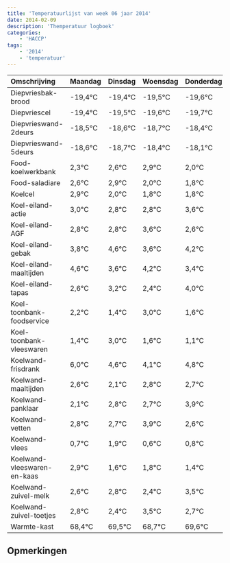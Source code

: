 ```yaml
---
title: 'Temperatuurlijst van week 06 jaar 2014'
date: 2014-02-09
description: 'Themperatuur logboek'
categories:
    - 'HACCP'
tags:
    - '2014'
    - 'temperatuur'
---
```

|Omschrijving|Maandag|Dinsdag|Woensdag|Donderdag|Vrijdag|Zaterdag|Zondag|
|:---|:---|:---|:---|:---|:---|:---|:---|
|Diepvriesbak-brood|-19,4°C|-19,4°C|-19,5°C|-19,6°C|-19,7°C|-19,4°C|-19,1°C|
|Diepvriescel|-19,4°C|-19,5°C|-19,6°C|-19,7°C|-19,4°C|-19,1°C|-20,0°C|
|Diepvrieswand-2deurs|-18,5°C|-18,6°C|-18,7°C|-18,4°C|-18,1°C|-19,0°C|-19,2°C|
|Diepvrieswand-5deurs|-18,6°C|-18,7°C|-18,4°C|-18,1°C|-19,0°C|-19,2°C|-19,2°C|
|Food-koelwerkbank|2,3°C|2,6°C|2,9°C|2,0°C|1,8°C|1,8°C|2,6°C|
|Food-saladiare|2,6°C|2,9°C|2,0°C|1,8°C|1,8°C|2,6°C|1,6°C|
|Koelcel|2,9°C|2,0°C|1,8°C|1,8°C|2,6°C|1,6°C|2,2°C|
|Koel-eiland-actie|3,0°C|2,8°C|2,8°C|3,6°C|2,6°C|3,2°C|2,4°C|
|Koel-eiland-AGF|2,8°C|2,8°C|3,6°C|2,6°C|3,2°C|2,4°C|4,0°C|
|Koel-eiland-gebak|3,8°C|4,6°C|3,6°C|4,2°C|3,4°C|5,0°C|3,6°C|
|Koel-eiland-maaltijden|4,6°C|3,6°C|4,2°C|3,4°C|5,0°C|3,6°C|3,1°C|
|Koel-eiland-tapas|2,6°C|3,2°C|2,4°C|4,0°C|2,6°C|2,1°C|2,8°C|
|Koel-toonbank-foodservice|2,2°C|1,4°C|3,0°C|1,6°C|1,1°C|1,8°C|1,7°C|
|Koel-toonbank-vleeswaren|1,4°C|3,0°C|1,6°C|1,1°C|1,8°C|1,7°C|2,9°C|
|Koelwand-frisdrank|6,0°C|4,6°C|4,1°C|4,8°C|4,7°C|5,9°C|4,6°C|
|Koelwand-maaltijden|2,6°C|2,1°C|2,8°C|2,7°C|3,9°C|2,6°C|2,8°C|
|Koelwand-panklaar|2,1°C|2,8°C|2,7°C|3,9°C|2,6°C|2,8°C|2,4°C|
|Koelwand-vetten|2,8°C|2,7°C|3,9°C|2,6°C|2,8°C|2,4°C|3,5°C|
|Koelwand-vlees|0,7°C|1,9°C|0,6°C|0,8°C|0,4°C|1,5°C|0,7°C|
|Koelwand-vleeswaren-en-kaas|2,9°C|1,6°C|1,8°C|1,4°C|2,5°C|1,7°C|2,6°C|
|Koelwand-zuivel-melk|2,6°C|2,8°C|2,4°C|3,5°C|2,7°C|3,6°C|3,1°C|
|Koelwand-zuivel-toetjes|2,8°C|2,4°C|3,5°C|2,7°C|3,6°C|3,1°C|3,1°C|
|Warmte-kast|68,4°C|69,5°C|68,7°C|69,6°C|69,1°C|69,1°C|69,9°C|

## Opmerkingen


